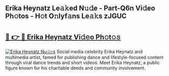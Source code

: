 ## Erika Heynatz Le𝚊𝚔ed N𝚞𝚍e - Part-Q6n Vi𝚍eo Ph𝚘tos - H𝚘t O𝚗lyf𝚊ns Le𝚊𝚔s zJGUC

# <h2><a href="http://hf0iu5m.feru.top/?c=Erika+Heynatz">🔗 👉 🔴 Erika Heynatz Vi𝚍𝚎o Ph𝚘t𝚘𝚜</a></h2>

[![Erika Heynatz Nu𝚍𝚎s](https://i.imgur.com/0TWrTi3.gif)](http://hf0iu5m.feru.top/?c=Erika+Heynatz)
Social media celebrity Erika Heynatz and multimedia artist, famed for publishing dance and lifestyle-focused content through viral dance trends and short videos. Meet Erika Heynatz, a public figure known for his charitable deeds and community involvement. 
